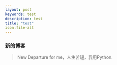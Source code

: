 ```yaml
---
layout: post
keywords: test
description: test
title: "test"
icon:file-alt
---
```


### 新的博客

> New Departure for me，人生苦短，我用Python.
